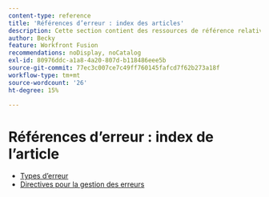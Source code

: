 ```yaml
---
content-type: reference
title: 'Références d’erreur : index des articles'
description: Cette section contient des ressources de référence relatives aux erreurs dans Adobe Workfront Fusion.
author: Becky
feature: Workfront Fusion
recommendations: noDisplay, noCatalog
exl-id: 80976ddc-a1a8-4a20-807d-b118486eee5b
source-git-commit: 77ec3c007ce7c49ff760145fafcd7f62b273a18f
workflow-type: tm+mt
source-wordcount: '26'
ht-degree: 15%

---
```


# Références d’erreur : index de l’article

* [Types d’erreur](/help/workfront-fusion/references/errors/error-processing.md)
* [Directives pour la gestion des erreurs](/help/workfront-fusion/references/errors/directives-for-error-handling.md)
